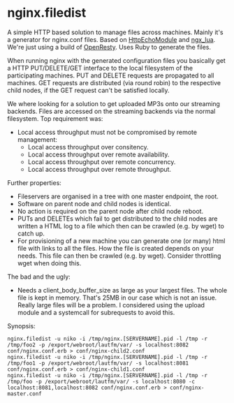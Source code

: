 nginx.filedist
==============

A simple HTTP based solution to manage files across machines. Mainly it's a generator for nginx.conf files. Based on [HttpEchoModule](http://wiki.nginx.org/HttpEchoModule) and [ngx_lua](https://github.com/chaoslawful/lua-nginx-module). We're just using a build of [OpenResty](http://openresty.org/). Uses Ruby to generate the files.

When running nginx with the generated configuration files you basically get a HTTP PUT/DELETE/GET interface to the local filesystem of the participating machines. PUT and DELETE requests are propagated to all machines. GET requests are distributed (via round robin) to the respective child nodes, if the GET request can't be satisfied locally.

We where looking for a solution to get uploaded MP3s onto our streaming backends. Files are accessed on the streaming backends via the normal filesystem. Top requirement was:

* Local access throughput must not be compromised by remote management:
  * Local access throughput over consitency.
  * Local access throughput over remote availability.
  * Local access throughput over remote concurrency.
  * Local access throughput over remote throughput.

Further properties:

* Fileservers are organised in a tree with one master endpoint, the root.
* Software on parent node and child nodes is identical.
* No action is required on the parent node after child node reboot.
* PUTs and DELETEs which fail to get distributed to the child nodes are written a HTML log to a file which then can be crawled (e.g. by wget) to catch up.
* For provisioning of a new machine you can generate one (or many) html file with links to all the files. How the file is created depends on your needs. This file can then be crawled (e.g. by wget). Consider throttling wget when doing this.

The bad and the ugly:

* Needs a client_body_buffer_size as large as your largest files. The whole file is kept in memory. That's 25MB in our case which is not an issue. Really large files will be a problem. I considered using the upload module and a systemcall for subrequests to avoid this.

Synopsis:

    nginx.filedist -u niko -i /tmp/nginx.[SERVERNAME].pid -l /tmp -r /tmp/foo2 -p /export/webroot/lautfm/var/ -s localhost:8082 conf/nginx.conf.erb > conf/nginx-child2.conf
    nginx.filedist -u niko -i /tmp/nginx.[SERVERNAME].pid -l /tmp -r /tmp/foo1 -p /export/webroot/lautfm/var/ -s localhost:8081 conf/nginx.conf.erb > conf/nginx-child1.conf
    nginx.filedist -u niko -i /tmp/nginx.[SERVERNAME].pid -l /tmp -r /tmp/foo -p /export/webroot/lautfm/var/ -s localhost:8080 -c localhost:8081,localhost:8082 conf/nginx.conf.erb > conf/nginx-master.conf



